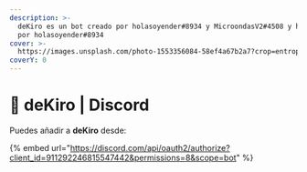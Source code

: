 ```yaml
---
description: >-
  deKiro es un bot creado por holasoyender#8934 y MicroondasV2#4508 y hosteado
  por holasoyender#8934
cover: >-
  https://images.unsplash.com/photo-1553356084-58ef4a67b2a7?crop=entropy&cs=srgb&fm=jpg&ixid=MnwxOTcwMjR8MHwxfHNlYXJjaHw1fHxjb2xvcnxlbnwwfHx8fDE2Mzk2NzYyODE&ixlib=rb-1.2.1&q=85
coverY: 0
---
```


# 🍉 deKiro | Discord

Puedes añadir a **deKiro** desde:&#x20;

{% embed url="https://discord.com/api/oauth2/authorize?client_id=911292246815547442&permissions=8&scope=bot" %}

